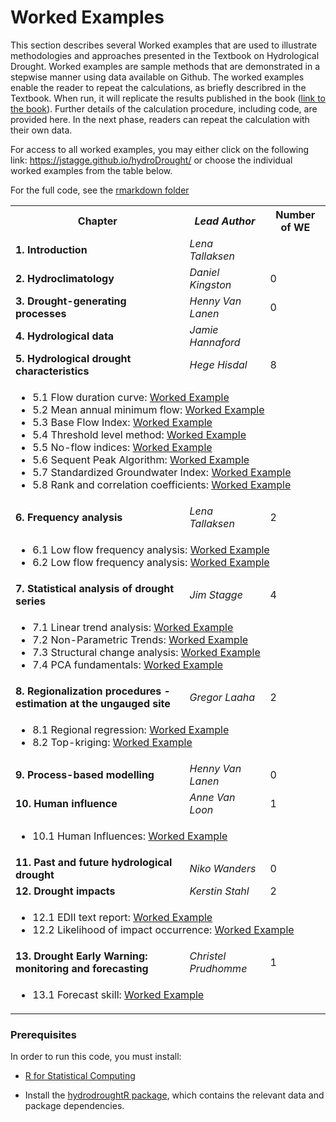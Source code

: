 # Worked Examples 

This section describes several Worked examples that are used to illustrate methodologies and approaches presented in the Textbook on Hydrological Drought. Worked examples are sample methods that are demonstrated in a stepwise manner using data available on Github. The worked examples enable the reader to repeat the calculations, as briefly describred in the Textbook. When run, it will replicate the results published in the book ([link to the book](https://www.google.com)). Further details of the calculation procedure, including code, are provided here. In the next phase, readers can repeat the calculation with their own data.

For access to all worked examples, you may either click on the following link: <a href="https://jstagge.github.io/hydroDrought/">https://jstagge.github.io/hydroDrought/</a> or choose the individual worked examples from the table below.

For the full code, see the <a href="https://github.com/HydroDrought/hydrodroughtBook/tree/master/worked_examples/rmarkdown">rmarkdown folder</a>


<table>
  <tr>
    <th> <b>Chapter</b> </td>
    <th> <i>Lead Author</i> </td>
    <th> Number of WE </td>
  </tr>
  <tr>
    <td> <b> 1. Introduction</b> </td>
    <td> <i>Lena Tallaksen</i> </td>
    <td>  </td>
  </tr>
  <tr>
    <td> <b> 2. Hydroclimatology</b> </td>
    <td> <i>Daniel Kingston</i> </td>
    <td> 0 </td>
  </tr>
  <tr>
    <td> <b> 3. Drought-generating processes</b> </td>
    <td> <i>Henny Van Lanen</i> </td>
    <td> 0 </td>
  </tr>
  <tr>
    <td> <b> 4. Hydrological data</b> </td>
    <td> <i>Jamie Hannaford</i> </td>
    <td>  </td>
  </tr>

  <tr>
    <td> <b> 5. Hydrological drought characteristics</b> </td>
    <td> <i>Hege Hisdal</i> </td>
    <td> 8 </td>
  </tr>
  <tr>
  <td colspan="3">
  <ul>
  <li>5.1 Flow duration curve:
    <a href="https://htmlpreview.github.io/?https://github.com/HydroDrought/hydrodroughtBook/blob/master/worked_examples/html/5-1_flow_duration_curve.html">Worked Example</a>
  </li>

  <li>5.2 Mean annual minimum flow: 
    <a href="https://htmlpreview.github.io/?https://github.com/HydroDrought/hydrodroughtBook/blob/master/worked_examples/html/5-2_mean_annual_minimum_flow.html">Worked Example</a>
  </li>

  <li>5.3 Base Flow Index: 
    <a href="https://htmlpreview.github.io/?https://github.com/HydroDrought/hydrodroughtBook/blob/master/worked_examples/html/5-4_base_flow_index.html">Worked Example</a>
  </li>

  <li>5.4 Threshold level method: 
    <a href="https://htmlpreview.github.io/?https://github.com/HydroDrought/hydrodroughtBook/blob/master/worked_examples/html/5-5_threshold_level_method.html">Worked Example</a>
  </li>
    
  <li>5.5 No-flow indices: 
    <a href="https://htmlpreview.github.io/?https://github.com/HydroDrought/hydrodroughtBook/blob/master/worked_examples/html/5-3_no_flow_indices.html">Worked Example</a>
  </li>

  <li>5.6 Sequent Peak Algorithm: 
    <a href="https://htmlpreview.github.io/?https://github.com/HydroDrought/hydrodroughtBook/blob/master/worked_examples/html/5-6_sequent_peak_algorithm.html">Worked Example</a>
  </li>

  <li>5.7 Standardized Groundwater Index: 
    <a href="https://htmlpreview.github.io/?https://github.com/HydroDrought/hydrodroughtBook/blob/master/worked_examples/html/5-7_standardized_groundwater_index.html">Worked Example</a>
  </li>
 
  <li>5.8 Rank and correlation coefficients: 
    <a href="https://htmlpreview.github.io/?https://github.com/HydroDrought/hydrodroughtBook/blob/master/worked_examples/html/5-8_rank_and_correlation_coefficients.html">Worked Example</a>
  </li> 
  </ul>
  </td>
  </tr>



  <tr>
    <td> <b> 6. Frequency analysis</b> </td>
    <td> <i>Lena Tallaksen</i> </td>
    <td> 2 </td>
  </tr>
    <tr>
  <td colspan="3">
  <ul>
  <li>6.1 Low flow frequency analysis: 
    <a href="https://htmlpreview.github.io/?https://github.com/HydroDrought/hydrodroughtBook/blob/master/worked_examples/html/6-1_low_flow_frequency_analysis.html">Worked Example</a>
  </li>

  <li>6.2 Low flow frequency analysis: 
    <a href="https://htmlpreview.github.io/?https://github.com/HydroDrought/hydrodroughtBook/blob/master/worked_examples/html/6-2_drought_deficit_frequency.html">Worked Example</a>
  </li>

  </ul>
  </td>
  </tr>

  
  <tr>
    <td> <b> 7. Statistical analysis of drought series</b> </td>
    <td> <i>Jim Stagge</i> </td>
    <td> 4 </td>
  </tr>

  <tr>
  <td colspan="3">
  <ul>
  <li>7.1 Linear trend analysis: 
    <a href="https://htmlpreview.github.io/?https://github.com/HydroDrought/hydrodroughtBook/blob/master/worked_examples/html/7-1_linear_trend.html">Worked Example</a>

  </li>

  <li>7.2 Non-Parametric Trends: 
    <a href="https://htmlpreview.github.io/?https://github.com/HydroDrought/hydrodroughtBook/blob/master/worked_examples/html/7-2_nonparametric_trend.html">Worked Example</a>
  </li>

  <li>7.3 Structural change analysis: 
    <a href="https://htmlpreview.github.io/?https://github.com/HydroDrought/hydrodroughtBook/blob/master/worked_examples/html/7-3_structural_change_analysis.html">Worked Example</a>
  </li>

  <li>7.4 PCA fundamentals: 
    <a href="https://htmlpreview.github.io/?https://github.com/HydroDrought/hydrodroughtBook/blob/master/worked_examples/html/7-4_principal_component_analysis.html">Worked Example</a>
  </li>
  </ul>
  </td>
  </tr>


  
  <tr>
    <td> <b> 8. Regionalization procedures - estimation at the ungauged site</b> </td>
    <td> <i>Gregor Laaha</i> </td>
    <td> 2 </td>
  </tr>

  <tr>
  <td colspan="3">
  <ul>
  <li>8.1 Regional regression: 
    <a href="https://htmlpreview.github.io/?https://github.com/HydroDrought/hydrodroughtBook/blob/master/worked_examples/html/8-1_regional_regression.html">Worked Example</a>

  </li>

  <li>8.2 Top-kriging: 
    <a href="https://htmlpreview.github.io/?https://github.com/HydroDrought/hydrodroughtBook/blob/master/worked_examples/html/8-2_topkriging.html">Worked Example</a>
  </li>

  </ul>
  </td>
  </tr>


   <tr>
    <td> <b> 9. Process-based modelling</b> </td>
    <td> <i>Henny Van Lanen</i> </td>
    <td> 0 </td>
  </tr>
  <tr>
    <td> <b> 10. Human influence</b> </td>
    <td> <i>Anne Van Loon</i> </td>
    <td> 1 </td>
  </tr>
  <tr>
  <td colspan="3">
  <ul>
  <li>10.1 Human Influences: 
    <a href="https://htmlpreview.github.io/?https://github.com/HydroDrought/hydrodroughtBook/blob/master/worked_examples/html/10-1_human_influences.html">Worked Example</a>
  </li>

  <tr>
    <td> <b> 11. Past and future hydrological drought</b> </td>
    <td> <i>Niko Wanders</i> </td>
    <td> 0 </td>
  </tr>
  <tr>
    <td> <b> 12. Drought impacts</b> </td>
    <td> <i>Kerstin Stahl</i> </td>
    <td> 2 </td>
  </tr>
 <tr>
  <td colspan="3">
  <ul>
  <li>12.1 EDII text report: 
    <a href="https://htmlpreview.github.io/?https://github.com/jstagge/hydroDrought/blob/master/worked_examples/files/12-1_edii_text_report.html">Worked Example</a>
  </li>

  <li>12.2 Likelihood of impact occurrence: 
    <a href="https://htmlpreview.github.io/?https://github.com/HydroDrought/hydrodroughtBook/blob/master/worked_examples/html/12-2_likelihood_of_impact_occurrence.html">Worked Example</a>
  </li>
  </ul>
  </td>
  </tr>

  <tr>
    <td> <b> 13. Drought Early Warning: monitoring and forecasting</b> </td>
    <td> <i>Christel Prudhomme</i> </td>
    <td> 1 </td>
  </tr>
  <tr>
  <td colspan="3">
  <ul>
  <li>13.1 Forecast skill: 
    <a href="https://htmlpreview.github.io/?https://github.com/HydroDrought/hydrodroughtBook/blob/master/worked_examples/html/13-1_forecast_skill.html">Worked Example</a>
    </tr>
</table>


### Prerequisites

In order to run this code, you must install:
* [R for Statistical Computing](https://www.r-project.org/)

* Install the [hydrodroughtR package](https://github.com/HydroDrought/hydrodroughtR), which contains the relevant data and package dependencies.



